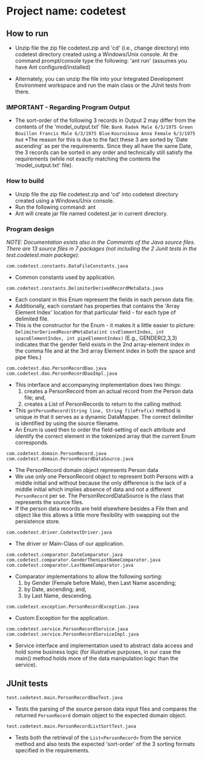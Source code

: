 


# Project name: codetest

## How to run

* Unzip file the zip file codetest.zip and 'cd' (i.e., change directory) into codetest directory created using a Windows/Unix console.  At the command prompt/console type the following: 'ant run'  (assumes you have Ant configured/installed)

* Alternately, you can unzip the file into your Integrated Development Environment workspace and run the main class or the JUnit tests from there.

### IMPORTANT - Regarding Program Output
* The sort-order of the following 3 records in Output 2 may differ from the contents of the 'model_output.txt' file:
 	`Bonk Radek Male 6/3/1975 Green`
	`Bouillon Francis Male 6/3/1975 Blue`
	`Kournikova Anna Female 6/3/1975 Red`
*The reason for this is due to the fact these 3 are sorted by 'Date ascending' as per the requirements.  Since they all have the same Date, the 3 records can be sorted in any order and technically still satisfy the requirements (while not exactly matching the contents the 'model_output.txt' file).


### How to build

* Unzip file  the zip file codetest.zip and 'cd' into codetest directory created using a Windows/Unix console.
* Run the following command: ant
* Ant will create jar file named codetest.jar in current directory.


### Program design

*NOTE: Documentation exists also in the Comments of the Java source files.*
*There are 13 source files in 7 packages (not including the 2 Junit tests in the test.codetest.main package):*

```
com.codetest.constants.DataFileConstants.java
```
- Common constants used by application.

```
com.codetest.constants.DelimiterDerivedRecordMetaData.java
```
- Each constant in this Enum represent the fields in each person data file.
- Additionally, each constant has properties that contains the 'Array Element Index' location for that particular field - for each type of delimited file.
- This is the constructor for the Enum - it makes it a little easier to picture:
`DelimiterDerivedRecordMetaData(int csvElementIndex, int spaceElementIndex, int pipeElementIndex)`
(E.g., GENDER(2,3,3) indicates that the gender field exists in the 2nd array-element index in the comma file and at the 3rd array Element index in both the space and pipe files.)

```
com.codetest.dao.PersonRecordDao.java
com.codetest.dao.PersonRecordDaoImpl.java
```
- This interface and accompanying implementation does two things: 
  1. creates a PersonRecord from an actual record from the Person data file; and,
  2. creates a List of PersonRecords to return to the calling method.
- This `getPersonRecord(String line, String filePrefix)` method is unique in that it serves as a dynamic DataMapper.  The correct delimiter is identified by using the source filename.
- An Enum is used then to order the field-setting of each attribute and identify the correct element in the tokenized array that the current Enum corresponds.

```
com.codetest.domain.PersonRecord.java
com.codetest.domain.PersonRecordDataSource.java
```
- The PersonRecord domain object represents Person data
- We use only one PersonRecord object to represent both Persons with a middle initial and without because the only difference is the lack of a middle initial which implies absence of data and not a different `PersonRecord` 	per se.  The PersonRecordDataSource is the class that represents the source files.
- If the person data records are held elsewhere besides a File then and object like this allows a little more flexibility with swapping out the persistence store.

```
com.codetest.driver.CodetestDriver.java
```
- The driver or Main-Class of our application.

```
com.codetest.comparator.DateComparator.java
com.codetest.comparator.GenderThenLastNameComparator.java
com.codetest.comparator.LastNameComparator.java
```
- Comparator implementations to allow the following sorting:
  1. by Gender (Female before Male), then Last Name ascending;
  2. by Date, ascending; and,
  3. by Last Name, descending.

```
com.codetest.exception.PersonRecordException.java
```
- Custom Exception for the application.

```
com.codetest.service.PersonRecordService.java
com.codetest.service.PersonRecordServiceImpl.java
```
- Service interface and implementation used to abstract data access and hold some business logic (for illustrative purposes, in our case the main() method holds more of the data manipulation logic than the service).


## JUnit tests

```
test.codetest.main.PersonRecordDaoTest.java
```
- Tests the parsing of the source person data input files and compares the returned `PersonRecord` domain object to the expected domain object.

```
test.codetest.main.PersonRecordListSortTest.java
```
- Tests both the retrieval of the `List<PersonRecord>` from the service method and also tests the expected 'sort-order' of the 3 sorting formats specified in the requirements.